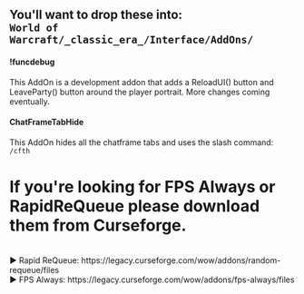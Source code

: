 <h2>You'll want to drop these into:<br> 
  <code>World of Warcraft/_classic_era_/Interface/AddOns/</code></h2>

<h4>!funcdebug</h4> This AddOn is a development addon that adds a ReloadUI() button and LeaveParty() button around the player portrait. More changes coming eventually.<br>
<h4>ChatFrameTabHide</h4> This AddOn hides all the chatframe tabs and uses the slash command: <code>/cfth</code> <p><h1></h1>

<h1>If you're looking for FPS Always or RapidReQueue please download them from Curseforge.</h1><br>
▶ Rapid ReQueue: https://legacy.curseforge.com/wow/addons/random-requeue/files<br>
▶ FPS Always: https://legacy.curseforge.com/wow/addons/fps-always/files
